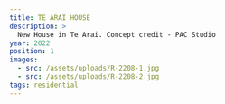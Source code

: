 ```yaml
---
title: TE ARAI HOUSE
description: >
  New House in Te Arai. Concept credit - PAC Studio
year: 2022
position: 1
images:
  - src: /assets/uploads/R-2208-1.jpg
  - src: /assets/uploads/R-2208-2.jpg
tags: residential
---
```



